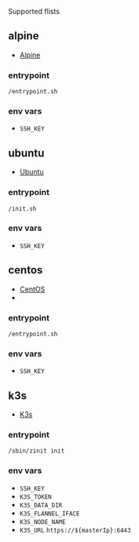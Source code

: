 Supported flists

## alpine
- [Alpine](https://hub.grid.tf/tf-official-apps/threefoldtech-alpine-3.flist)
### entrypoint

`/entrypoint.sh`

### env vars
- `SSH_KEY`

## ubuntu
- [Ubuntu](https://hub.grid.tf/tf-official-apps/threefoldtech-ubuntu-20.04.flist)

### entrypoint
`/init.sh`

### env vars
- `SSH_KEY`

## centos
- [CentOS](https://hub.grid.tf/tf-official-apps/threefoldtech-centos-8.flist)
- 
### entrypoint
`/entrypoint.sh`

### env vars
- `SSH_KEY`

## k3s
- [K3s](https://hub.grid.tf/ahmed_hanafy_1/ahmedhanafy725-k3s-latest.flist) 

### entrypoint
 
 `/sbin/zinit init`

### env vars
- `SSH_KEY`
- `K3S_TOKEN`
- `K3S_DATA_DIR`
- `K3S_FLANNEL_IFACE`
- `K3S_NODE_NAME`
- `K3S_URL` `https://${masterIp}:6443`

